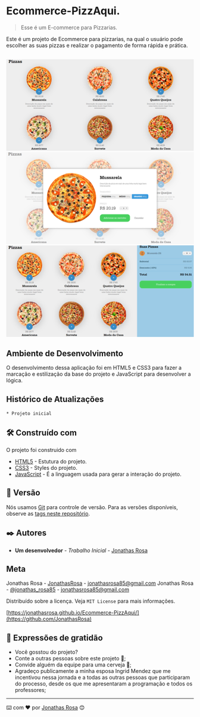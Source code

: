 # Ecommerce-PizzAqui.
> Esse é um E-commerce para Pizzarias.

Este é um projeto de Ecommerce para pizzarias,
na qual o usuário pode escolher as suas pizzas
e realizar o pagamento de forma rápida e prática.

##
![](/images/tela-1.png)
![](/images/tela-2.png)
![](/images/tela-3.png)

## Ambiente de Desenvolvimento

O desenvolvimento dessa aplicação foi em 
HTML5 e CSS3 para fazer a marcação e 
estilização da base do projeto e 
JavaScript para desenvolver a lógica.

## Histórico de Atualizações

    * Projeto inicial

## 🛠️ Construído com

O projeto foi construido com 

* [HTML5](https://www.w3c.br/Cursos/CursoHTML5) - Estutura do projeto.
* [CSS3](https://www.w3c.br/Cursos/CursoCSS3/) - Styles do projeto.
* [JavaScript](https://developer.mozilla.org/pt-BR/docs/Web/JavaScript) - É a linguagem usada para gerar a interação do projeto.

## 📌 Versão

Nós usamos [Git](https://git-scm.com/) para controle de versão. Para as versões disponíveis, observe as [tags neste repositório](https://github.com/JonathasRosa/Ecommerce-PizzAqui).

## ✒️ Autores

* **Um desenvolvedor** - *Trabalho Inicial* - [Jonathas Rosa](https://github.com/JonathasRosa)
## Meta

Jonathas Rosa - [JonathasRosa](https://www.linkedin.com/in/jonathasrosa85/) - jonathasrosa85@gmail.com
Jonathas Rosa - [@jonathas_rosa85](https://www.instagram.com/jonathas_rosa85/) - jonathasrosa85@gmail.com

Distribuído sobre a licença. Veja `MIT License` para mais informações.

[https://jonathasrosa.github.io/Ecommerce-PizzAqui/](https://github.com/JonathasRosa)

## 🎁 Expressões de gratidão

* Você gosstou do projeto? 
* Conte a outras pessoas sobre este projeto 📢;
* Convide alguém da equipe para uma cerveja 🍺;
* Agradeço publicamente a minha esposa Ingrid Mendez que me incentivou nessa jornada e a todas as outras pessoas que participaram do processo, desde os que me apresentaram a programação e todos os professores;
---
⌨️ com ❤️ por [Jonathas Rosa](https://github.com/JonathasRosa) 😊
